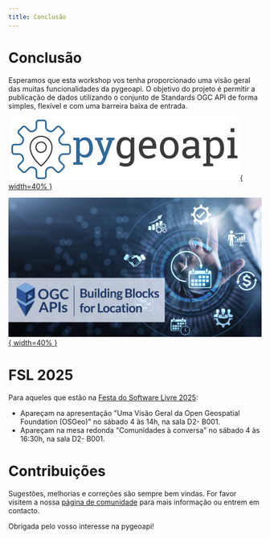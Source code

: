 ```yaml
---
title: Conclusão
---
```


# Conclusão

Esperamos que esta workshop vos tenha proporcionado uma visão geral das muitas funcionalidades da pygeoapi. O objetivo do projeto é permitir a publicação de dados utilizando o conjunto de Standards OGC API de forma simples, flexível e com uma barreira baixa de entrada.

[![pygeoapi logo](assets/images/pygeoapi-logo.png){ width=40% }](https://pygeoapi.io)

[![OGC APIs banner](assets/images/OGC_APIs_banner.jpg){ width=40% }](https://ogcapi.ogc.org)

# FSL 2025

Para aqueles que estão na [Festa do Software Livre 2025](https://festa2025.softwarelivre.eu/):

- Apareçam na apresentação "Uma Visão Geral da Open Geospatial Foundation (OSGeo)" no sábado 4 às 14h, na sala D2- B001.
- Apareçam na mesa redonda "Comunidades à conversa" no sábado 4 às 16:30h, na sala D2- B001. 

# Contribuições

Sugestões, melhorias e correções são sempre bem vindas. For favor visitem a nossa [página de comunidade](https://pygeoapi.io/community) para mais informação ou entrem em contacto.

Obrigada pelo vosso interesse na pygeoapi!
